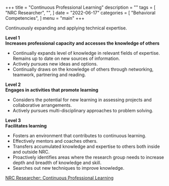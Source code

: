 +++
title = "Continuous Professional Learning"
description = ""
tags = [
    "NRC Researcher",
    "",
]
date = "2022-06-17"
categories = [
    "Behavioral Competencies",
]
menu = "main"
+++

Continuously expanding and applying technical expertise.  

**Level 1**  
**Increases professional capacity and accesses the knowledge of others**  

* Continually expands level of knowledge in relevant fields of expertise. Remains up to date on new sources of information.  
* Actively pursues new ideas and options.  
* Continually draws on the knowledge of others through networking, teamwork, partnering and reading.  


**Level 2**  
**Engages in activities that promote learning**  

* Considers the potential for new learning in assessing projects and collaborative arrangements.  
* Actively pursues multi-disciplinary approaches to problem solving.  


**Level 3**  
**Facilitates learning**  

* Fosters an environment that contributes to continuous learning.  
* Effectively mentors and coaches others.  
* Transfers accumulated knowledge and expertise to others both inside and outside NRC.  
* Proactively identifies areas where the research group needs to increase depth and breadth of knowledge and skill.  
* Searches out new techniques to improve knowledge.  

<a href = "https://nrc.canada.ca/en/corporate/careers/behavioural-competencies/behavioural-competencies-researcher-continuous-professional-learning">NRC Researcher: Continuous Professional Learning</a>